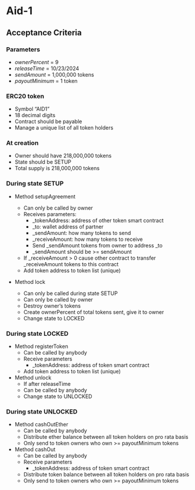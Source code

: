 # Aid-1

## Acceptance Criteria

### Parameters
* _ownerPercent_ = 9
* _releaseTime_ = 10/23/2024
* _sendAmount_ = 1,000,000 tokens
* _payoutMinimum_ = 1 token

### ERC20 token
* Symbol “AID1”
* 18 decimal digits
* Contract should be payable
* Manage a unique list of all token holders

### At creation
* Owner should have 218,000,000 tokens
* State should be SETUP
* Total supply is 218,000,000 tokens

### During state SETUP
* Method setupAgreement
  * Can only be called by owner
  * Receives parameters:
    * _tokenAddress: address of other token smart contract
    * _to: wallet address of partner
    * _sendAmount: how many tokens to send
    * _receiveAmount: how many tokens to receive
    *  Send _sendAmount tokens from owner to address _to
    * _sendAmount should be >= sendAmount
  * If _receiveAmount > 0 cause other contract to transfer _receiveAmount tokens to this contract
  * Add token address to token list (unique)
  
* Method lock
  * Can only be called during state SETUP
  * Can only be called by owner
  * Destroy owner’s tokens
  * Create ownerPercent of total tokens sent, give it to owner
  * Change state to LOCKED

### During state LOCKED
* Method registerToken
  * Can be called by anybody
  * Receive parameters
    * _tokenAddress: address of token smart contract
  * Add token address to token list (unique)
* Method unlock
  * If after releaseTime
  * Can be called by anybody
  * Change state to UNLOCKED

### During state UNLOCKED
* Method cashOutEther
  * Can be called by anybody
  * Distribute ether balance between all token holders on pro rata basis
  * Only send to token owners who own >= payoutMinimum tokens
* Method cashOut
  * Can be called by anybody
  * Receive parameters
    * _tokenAddress: address of token smart contract
  * Distribute token balance between all token holders on pro rata basis
  * Only send to token owners who own >= payoutMinimum tokens





